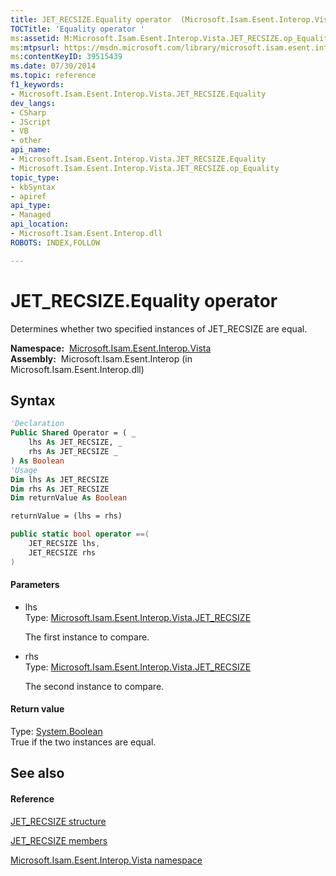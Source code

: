 ```yaml
---
title: JET_RECSIZE.Equality operator  (Microsoft.Isam.Esent.Interop.Vista)
TOCTitle: 'Equality operator '
ms:assetid: M:Microsoft.Isam.Esent.Interop.Vista.JET_RECSIZE.op_Equality(Microsoft.Isam.Esent.Interop.Vista.JET_RECSIZE,Microsoft.Isam.Esent.Interop.Vista.JET_RECSIZE)
ms:mtpsurl: https://msdn.microsoft.com/library/microsoft.isam.esent.interop.vista.jet_recsize.op_equality(v=EXCHG.10)
ms:contentKeyID: 39515439
ms.date: 07/30/2014
ms.topic: reference
f1_keywords:
- Microsoft.Isam.Esent.Interop.Vista.JET_RECSIZE.Equality
dev_langs:
- CSharp
- JScript
- VB
- other
api_name: 
- Microsoft.Isam.Esent.Interop.Vista.JET_RECSIZE.Equality
- Microsoft.Isam.Esent.Interop.Vista.JET_RECSIZE.op_Equality
topic_type: 
- kbSyntax
- apiref
api_type: 
- Managed
api_location: 
- Microsoft.Isam.Esent.Interop.dll
ROBOTS: INDEX,FOLLOW

---
```


# JET_RECSIZE.Equality operator

Determines whether two specified instances of JET_RECSIZE are equal.

**Namespace:**  [Microsoft.Isam.Esent.Interop.Vista](hh558039\(v=exchg.10\).md)  
**Assembly:**  Microsoft.Isam.Esent.Interop (in Microsoft.Isam.Esent.Interop.dll)

## Syntax

``` vb
'Declaration
Public Shared Operator = ( _
    lhs As JET_RECSIZE, _
    rhs As JET_RECSIZE _
) As Boolean
'Usage
Dim lhs As JET_RECSIZE
Dim rhs As JET_RECSIZE
Dim returnValue As Boolean

returnValue = (lhs = rhs)
```

``` csharp
public static bool operator ==(
    JET_RECSIZE lhs,
    JET_RECSIZE rhs
)
```

#### Parameters

  - lhs  
    Type: [Microsoft.Isam.Esent.Interop.Vista.JET_RECSIZE](hh557010\(v=exchg.10\).md)  
    
    The first instance to compare.

<!-- end list -->

  - rhs  
    Type: [Microsoft.Isam.Esent.Interop.Vista.JET_RECSIZE](hh557010\(v=exchg.10\).md)  
    
    The second instance to compare.

#### Return value

Type: [System.Boolean](https://docs.microsoft.com/dotnet/api/system.boolean?redirectedfrom=MSDN)  
True if the two instances are equal.  

## See also

#### Reference

[JET_RECSIZE structure](hh557010\(v=exchg.10\).md)

[JET_RECSIZE members](hh557127\(v=exchg.10\).md)

[Microsoft.Isam.Esent.Interop.Vista namespace](hh558039\(v=exchg.10\).md)

